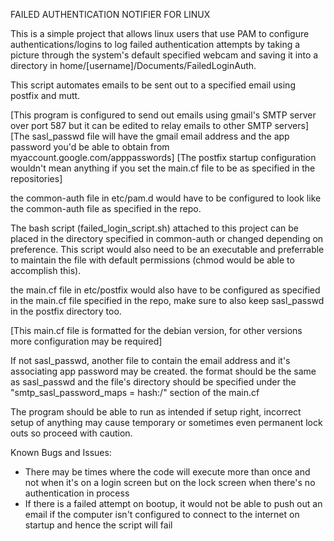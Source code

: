 FAILED AUTHENTICATION NOTIFIER FOR LINUX

This is a simple project that allows linux users that use PAM to configure authentications/logins to log failed authentication attempts by taking a picture through the system's default specified webcam and saving it into a directory in home/[username]/Documents/FailedLoginAuth.

This script automates emails to be sent out to a specified email using postfix and mutt.

[This program is configured to send out emails using gmail's SMTP server over port 587 but it can be edited to relay emails to other SMTP servers] [The sasl_passwd file will have the gmail email address and the app password you'd be able to obtain from myaccount.google.com/apppasswords]
[The postfix startup configuration wouldn't mean anything if you set the main.cf file to be as specified in the repositories]
 
the common-auth file in etc/pam.d would have to be configured to look like the common-auth file as specified in the repo.

The bash script (failed_login_script.sh) attached to this project can be placed in the directory specified in common-auth or changed depending on preference. This script would also need to be an executable and preferrable to maintain the file with default permissions (chmod would be able to accomplish this). 

the main.cf file in etc/postfix would also have to be configured as specified in the main.cf file specified in the repo, make sure to also keep sasl_passwd in the postfix directory too.

[This main.cf file is formatted for the debian version, for other versions more configuration may be required]

If not sasl_passwd, another file to contain the email address and it's associating app password may be created. the format should be the same as sasl_passwd and the file's directory should be specified under the "smtp_sasl_password_maps = hash:/"  section of the main.cf 

The program should be able to run as intended if setup right, incorrect setup of anything may cause temporary or sometimes even permanent lock outs so proceed with caution.

Known Bugs and Issues:
- There may be times where the code will execute more than once and not when it's on a login screen but on the lock screen when there's no authentication in process
- If there is a failed attempt on bootup, it would not be able to push out an email if the computer isn't configured to connect to the internet on startup and hence the script will fail
